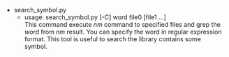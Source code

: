 * search\_symbol.py
    * usage: search\_symbol.py [-C] word file0 [file1 ...]  
This command execute _nm_ command to specified files and grep the _word_ from _nm_ result.
You can specify the word in regular expression format. This tool is useful to search the library
contains some symbol.
